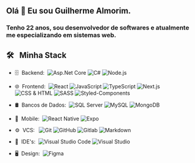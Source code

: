 
## Olá 👋 Eu sou Guilherme Almorim.

### Tenho 22 anos, sou desenvolvedor de softwares e atualmente me especializando em sistemas web.

## 🛠 &nbsp; Minha Stack

- 🗄 &nbsp;Backend:&nbsp;
  ![Asp.Net Core](https://img.shields.io/badge/-Asp.Net_Core-0A1A2F?style=for-the-badge&logo=laravel)
  ![C#](https://img.shields.io/badge/-C_Sharp-0A1A2F?style=for-the-badge&logo=c-sharp)
  ![Node.js](https://img.shields.io/badge/-Node.js-0A1A2F?style=for-the-badge&logo=node.js)
  
- 🌐 &nbsp;Frontend:&nbsp;
  ![React](https://img.shields.io/badge/-React-0A1A2F?style=for-the-badge&logo=react)
  ![JavaScript](https://img.shields.io/badge/-JavaScript-0A1A2F?style=for-the-badge&logo=javascript)
  ![TypeScript](https://img.shields.io/badge/-TypeScript-0A1A2F?style=for-the-badge&logo=typescript)
  ![Next.js](https://img.shields.io/badge/-Next.js-0A1A2F?style=for-the-badge&logo=next.js)
  ![CSS & HTML](https://img.shields.io/badge/-CSS_&_HTML-0A1A2F?style=for-the-badge&logo=css)
  ![SASS](https://img.shields.io/badge/-SASS-0A1A2F?style=for-the-badge&logo=sass)
  ![Styled-Components](https://img.shields.io/badge/-Styled_Components-0A1A2F?style=for-the-badge&logo=styled-components&logoColor=fff)
  
- 🛢 &nbsp;Bancos de Dados:&nbsp;
  ![SQL Server](https://img.shields.io/badge/-SQL_Server-0A1A2F?style=for-the-badge&logo=microsoftsqlserver)
  ![MySQL](https://img.shields.io/badge/-MySQL-0A1A2F?style=for-the-badge&logo=mysql&logoColor=00d8fd)
  ![MongoDB](https://img.shields.io/badge/-MongoDB-0A1A2F?style=for-the-badge&logo=mongodb)
  
- 📱 &nbsp;Mobile:&nbsp;
  ![React Native](https://img.shields.io/badge/-React%20Native-0A1A2F?style=for-the-badge&logo=React&logoColor=00d8fd)
  ![Expo](https://img.shields.io/badge/-Expo-0A1A2F?style=for-the-badge&logo=Expo&logoColor=FFF)
  
- ⚙️ &nbsp;VCS: &nbsp;
  ![Git](https://img.shields.io/badge/-Git-0A1A2F?style=for-the-badge&logo=git)
  ![GitHub](https://img.shields.io/badge/-GitHub-0A1A2F?style=for-the-badge&logo=github)
  ![Gitlab](https://img.shields.io/badge/-Gitlab-0A1A2F?style=for-the-badge&logo=gitlab)
  ![Markdown](https://img.shields.io/badge/-Markdown-0A1A2F?style=for-the-badge&logo=markdown)
  
- 🔧 &nbsp;IDE's:&nbsp;
  ![Visual Studio Code](https://img.shields.io/badge/-Visual%20Studio%20Code-0A1A2F?style=for-the-badge&logo=visual-studio-code&logoColor=007ACC)
  ![Visual Studio](<https://img.shields.io/badge/-Android%20Studio%20Code-0A1A2F?style=for-the-badge&logo=android-studio>)
  
- 🖥 &nbsp;Design:&nbsp;
  ![Figma](https://img.shields.io/badge/-Figma-0A1A2F?style=for-the-badge&logo=figma)
